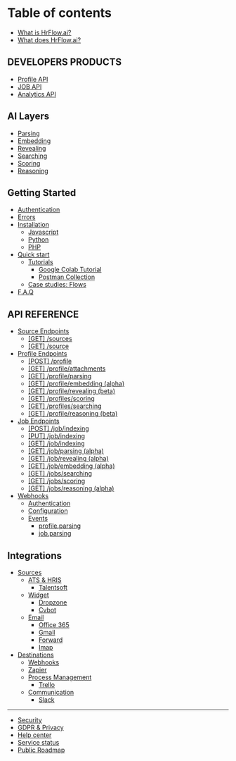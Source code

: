# Table of contents

* [What is HrFlow.ai?](README.md)
* [What does HrFlow.ai?](why-use-hrflow.md)

## DEVELOPERS PRODUCTS <a id="products-1"></a>

* [Profile API](products-1/introduction.md)
* [JOB API](products-1/job-api.md)
* [Analytics API](products-1/analytics-api.md)

## AI Layers

* [Parsing](ai-layers/parsing.md)
* [Embedding](ai-layers/embedding.md)
* [Revealing](ai-layers/revealing.md)
* [Searching](ai-layers/searching.md)
* [Scoring](ai-layers/scoring.md)
* [Reasoning](ai-layers/reasoning.md)

## Getting Started

* [Authentication](getting-started/authentication.md)
* [Errors](getting-started/errors.md)
* [Installation](getting-started/installation/README.md)
  * [Javascript](getting-started/installation/javascript.md)
  * [Python](getting-started/installation/python.md)
  * [PHP](getting-started/installation/php.md)
* [Quick start](getting-started/quick-start/README.md)
  * [Tutorials](getting-started/quick-start/tutorials/README.md)
    * [Google Colab Tutorial](getting-started/quick-start/tutorials/google-colab-tutorial.md)
    * [Postman Collection](getting-started/quick-start/tutorials/postman-collection.md)
  * [Case studies: Flows](getting-started/quick-start/flows.md)
* [F.A.Q](getting-started/f.a.q.md)

## API REFERENCE

* [Source Endpoints](api-reference/source-api/README.md)
  * [\[GET\] /sources](api-reference/source-api/get-sources.md)
  * [\[GET\] /source](api-reference/source-api/get-source.md)
* [Profile Endpoints](api-reference/profile-api/README.md)
  * [\[POST\]  /profile](api-reference/profile-api/post-profile.md)
  * [\[GET\] /profile/attachments](api-reference/profile-api/get-profile-attachments.md)
  * [\[GET\] /profile/parsing](api-reference/profile-api/get-profile-parsing.md)
  * [\[GET\] /profile/embedding \(alpha\)](api-reference/profile-api/get-profile-embedding.md)
  * [\[GET\] /profile/revealing \(beta\)](api-reference/profile-api/get-profile-revealing.md)
  * [\[GET\] /profiles/scoring](api-reference/profile-api/get-profiles-scoring.md)
  * [\[GET\] /profiles/searching](api-reference/profile-api/get-profiles-searching.md)
  * [\[GET\] /profile/reasoning \(beta\)](api-reference/profile-api/get-profile-reasoning.md)
* [Job Endpoints](api-reference/job-api/README.md)
  * [\[POST\] /job/indexing](api-reference/job-api/post-job.md)
  * [\[PUT\] /job/indexing](api-reference/job-api/put-job.md)
  * [\[GET\] /job/indexing](api-reference/job-api/get-job.md)
  * [\[GET\] /job/parsing \(alpha\)](api-reference/job-api/get-job-parsing.md)
  * [\[GET\] /job/revealing \(alpha\)](api-reference/job-api/get-job-revealing.md)
  * [\[GET\] /job/embedding \(alpha\)](api-reference/job-api/get-job-embedding.md)
  * [\[GET\] /jobs/searching](api-reference/job-api/get-job-searching.md)
  * [\[GET\] /jobs/scoring](api-reference/job-api/get-jobs-scoring.md)
  * [\[GET\] /jobs/reasoning \(alpha\)](api-reference/job-api/get-jobs-reasoning.md)
* [Webhooks](api-reference/webhooks/README.md)
  * [Authentication](api-reference/webhooks/authentification.md)
  * [Configuration](api-reference/webhooks/configuration.md)
  * [Events](api-reference/webhooks/events/README.md)
    * [profile.parsing](api-reference/webhooks/events/profile.parsing.md)
    * [job.parsing](api-reference/webhooks/events/job.parsing.md)

## Integrations

* [Sources](integrations/sources/README.md)
  * [ATS & HRIS](integrations/sources/ats-and-hris/README.md)
    * [Talentsoft](integrations/sources/ats-and-hris/talentsoft.md)
  * [Widget](integrations/sources/widget/README.md)
    * [Dropzone](integrations/sources/widget/dropzone.md)
    * [Cvbot](integrations/sources/widget/cvbot.md)
  * [Email](integrations/sources/email/README.md)
    * [Office 365](integrations/sources/email/office-365.md)
    * [Gmail](integrations/sources/email/gmail.md)
    * [Forward](integrations/sources/email/forward.md)
    * [Imap](integrations/sources/email/imap.md)
* [Destinations](integrations/destinations/README.md)
  * [Webhooks](integrations/destinations/webhook.md)
  * [Zapier](integrations/destinations/zapier.md)
  * [Process Management](integrations/destinations/process-management/README.md)
    * [Trello](integrations/destinations/process-management/trello.md)
  * [Communication](integrations/destinations/communication/README.md)
    * [Slack](integrations/destinations/communication/slack.md)

---

* [Security](https://security.hrflow.ai)
* [GDPR & Privacy](https://gdpr.hrflow.ai)
* [Help center](https://support.hrflow.ai)
* [Service status](https://status.hrflow.ai)
* [Public Roadmap](https://updates.hrflow.ai)

